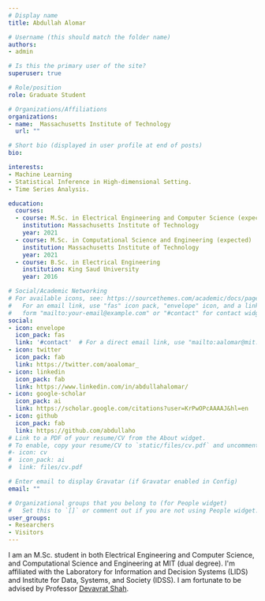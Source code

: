 ```yaml
---
# Display name
title: Abdullah Alomar

# Username (this should match the folder name)
authors:
- admin

# Is this the primary user of the site?
superuser: true

# Role/position
role: Graduate Student 

# Organizations/Affiliations
organizations:
- name:  Massachusetts Institute of Technology
  url: ""

# Short bio (displayed in user profile at end of posts)
bio:

interests:
- Machine Learning
- Statistical Inference in High-dimensional Setting.
- Time Series Analysis.

education:
  courses:
  - course: M.Sc. in Electrical Engineering and Computer Science (expected)
    institution: Massachusetts Institute of Technology
    year: 2021
  - course: M.Sc. in Computational Science and Engineering (expected)
    institution: Massachusetts Institute of Technology
    year: 2021
  - course: B.Sc. in Electrical Engineering
    institution: King Saud University
    year: 2016

# Social/Academic Networking
# For available icons, see: https://sourcethemes.com/academic/docs/page-builder/#icons
#   For an email link, use "fas" icon pack, "envelope" icon, and a link in the
#   form "mailto:your-email@example.com" or "#contact" for contact widget.
social:
- icon: envelope
  icon_pack: fas
  link: '#contact'  # For a direct email link, use "mailto:aalomar@mit.edu".
- icon: twitter
  icon_pack: fab
  link: https://twitter.com/aoalomar_
- icon: linkedin
  icon_pack: fab
  link: https://www.linkedin.com/in/abdullahalomar/
- icon: google-scholar
  icon_pack: ai
  link: https://scholar.google.com/citations?user=KrPwOPcAAAAJ&hl=en
- icon: github
  icon_pack: fab
  link: https://github.com/abdullaho
# Link to a PDF of your resume/CV from the About widget.
# To enable, copy your resume/CV to `static/files/cv.pdf` and uncomment the lines below.
#- icon: cv
#  icon_pack: ai
#  link: files/cv.pdf

# Enter email to display Gravatar (if Gravatar enabled in Config)
email: ""

# Organizational groups that you belong to (for People widget)
#   Set this to `[]` or comment out if you are not using People widget.
user_groups:
- Researchers
- Visitors
---
```


I am an M.Sc. student in both  Electrical Engineering and Computer Science, and Computational Science and Engineering at MIT (dual degree). I'm affiliated with the Laboratory for Information and Decision Systems (LIDS) and Institute for Data, Systems, and Society (IDSS). I am fortunate to be advised by Professor [Devavrat Shah](https://devavrat.mit.edu).


